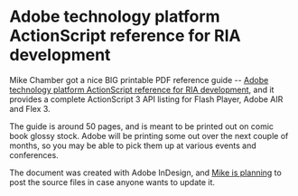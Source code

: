 # Adobe technology platform ActionScript reference for RIA development

Mike Chamber got a nice BIG printable PDF reference guide -- <a href="http://www.adobe.com/devnet/actionscript/articles/atp_ria_guide.html">Adobe technology platform ActionScript reference for RIA development</a>, and it provides a complete ActionScript 3 API listing for Flash Player, Adobe AIR and Flex 3.

The guide is around 50 pages, and is meant to be printed out on comic book glossy stock. Adobe will be printing some out over the next couple of months, so you may be able to pick them up at various events and conferences.

The document was created with Adobe InDesign, and <a href="http://www.mikechambers.com/blog/2008/03/17/actionscript-3-ria-reference-guide/">Mike is planning</a> to post the source files in case anyone wants to update it.